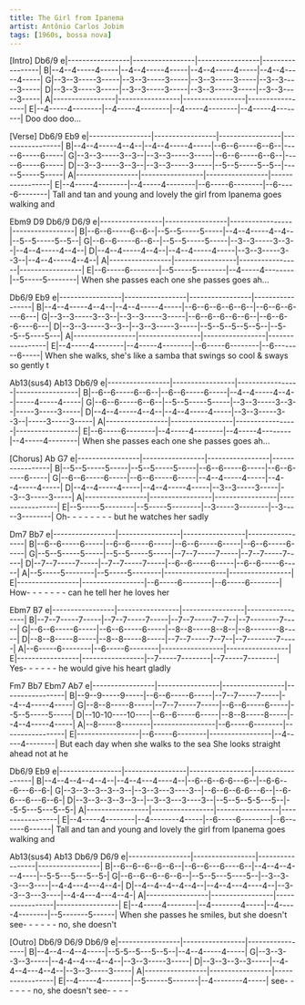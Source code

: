 ```yaml
---
title: The Girl from Ipanema
artist: Antônio Carlos Jobim
tags: [1960s, bossa nova]
---
```


[Intro] Db6/9
e|-----------------|-----------------|-----------------|-----------------|
B|--4--4-----4-----|--4--4-----4-----|--4--4-----4-----|--4--4-----4-----|
G|--3--3-----3-----|--3--3-----3-----|--3--3-----3-----|--3--3-----3-----|
D|--3--3-----3-----|--3--3-----3-----|--3--3-----3-----|--3--3-----3-----|
A|-----------------|-----------------|-----------------|-----------------|
E|--4-----4--------|--4-----4--------|--4-----4--------|--4-----4--------|
Doo doo doo...
 
[Verse] Db6/9                         Eb9
e|-----------------|-----------------|-----------------|-----------------|
B|--4--4-----4--4--|--4--4-----4-----|--6--6-----6--6--|-----6-----6-----|
G|--3--3-----3--3--|--3--3-----3-----|--6--6-----6--6--|-----6-----6-----|
D|--3--3-----3--3--|--3--3-----3-----|--5--5-----5--5--|-----5-----5-----|
A|-----------------|-----------------|-----------------|-----------------|
E|--4-----4--------|--4-----4--------|--6-----6--------|--6-----6--------|
Tall and tan and young and lovely the girl from Ipanema goes walking and
 
Ebm9                D9                Db6/9             D6/9
e|-----------------|-----------------|-----------------|-----------------|
B|--6--6-----6--6--|--5--5-----5-----|--4--4-----4--4--|--5--5-----5--5--|
G|--6--6-----6--6--|--5--5-----5-----|--3--3-----3--3--|--4--4-----4--4--|
D|--4--4-----4--4--|--4--4-----4-----|--3--3-----3--3--|--4--4-----4--4--|
A|-----------------|-----------------|-----------------|-----------------|
E|--6-----6--------|--5-----5--------|--4-----4--------|--5-----5--------|
When she passes each one she passes goes ah...
 
Db6/9                                 Eb9
e|-----------------|-----------------|-----------------|-----------------|
B|--4--4-----4--4--|--4--4-----4-----|--6--6--6--6--6--|--6--6--6----6---|
G|--3--3-----3--3--|--3--3-----3-----|--6--6--6--6--6--|--6--6--6----6---|
D|--3--3-----3--3--|--3--3-----3-----|--5--5--5--5--5--|--5--5--5----5---|
A|-----------------|-----------------|-----------------|-----------------|
E|--4-----4--------|--4-----4--------|--6-----6--------|--6--------6-----|
When she walks, she's like a samba that swings so cool & sways so gently t
 
Ab13(sus4)          Ab13              Db6/9
e|-----------------|-----------------|-----------------|-----------------|
B|--6--6-----6--6--|--6--6-----6-----|--4--4-----4--4--|-----4-----4-----|
G|--6--6-----6--6--|--5--5-----5-----|--3--3-----3--3--|-----3-----3-----|
D|--4--4-----4--4--|--4--4-----4-----|--3--3-----3--3--|-----3-----3-----|
A|-----------------|-----------------|-----------------|-----------------|
E|--6-----6--------|--4-----4--------|--4-----4--------|--4-----4--------|
When she passes each one she passes goes ah...
 
[Chorus] Ab                           G7
e|-----------------|-----------------|-----------------|-----------------|
B|--5--5-----5-----|--5--5-----5-----|--6--6-----6-----|--6--6-----6-----|
G|--6--6-----6-----|--6--6-----6-----|--4--4-----4-----|--4--4-----4-----|
D|--4--4-----4-----|--4--4-----4-----|--3--3-----3-----|--3--3-----3-----|
A|-----------------|-----------------|-----------------|-----------------|
E|--5-----5--------|--5-----5--------|--3-----3--------|--3-----3--------|
Oh- - - - - - - -   but he watches her sadly
 
Dm7                                   Bb7
e|-----------------|-----------------|-----------------|-----------------|
B|--6--6-----6-----|--6--6-----6-----|--6--6-----6-----|--6--6-----6-----|
G|--5--5-----5-----|--5--5-----5-----|--7--7-----7-----|--7--7-----7-----|
D|--7--7-----7-----|--7--7-----7-----|--6--6-----6-----|--6--6-----6-----|
A|--5-----5--------|--5-----5--------|-----------------|-----------------|
E|-----------------|-----------------|--6-----6--------|--6-----6--------|
How- - - - - - -    can he tell her he loves her
 
Ebm7                                  B7
e|-----------------|-----------------|-----------------|-----------------|
B|--7--7-----7-----|--7--7-----7-----|--7--7-----7--7--|--7--------7-----|
G|--6--6-----6-----|--6--6-----6-----|--8--8-----8--8--|--8--------8-----|
D|--8--8-----8-----|--8--8-----8-----|--7--7-----7--7--|--7--------7-----|
A|--6-----6--------|--6-----6--------|-----------------|-----------------|
E|-----------------|-----------------|--7-----7--------|--7-----7--------|
Yes- - - - - - he would give his heart gladly
 
Fm7                 Bb7               Ebm7              Ab7
e|-----------------|-----------------|-----------------|-----------------|
B|--9--9-----9-----|--6--6-----6-----|--7--7-----7-----|--4--4-----4-----|
G|--8--8-----8-----|--7--7-----7-----|--6--6-----6-----|--5--5-----5-----|
D|--10-10----10----|--6--6-----6-----|--8--8-----8-----|--4--4-----4-----|
A|--8-----8--------|-----------------|--6-----6--------|-----------------|
E|-----------------|--6-----6--------|-----------------|--4-----4--------|
But each day when she walks to the sea She looks straight ahead not at he
 
Db6/9                                 Eb9
e|-----------------|-----------------|-----------------|-----------------|
B|--4--4--4--4--4--|--4--4---4----4--|--6--6--6-6---6--|--6-6---6---6--6-|
G|--3--3--3--3--3--|--3--3---3----3--|--6--6--6-6---6--|--6-6---6---6--6-|
D|--3--3--3--3--3--|--3--3---3----3--|--5--5--5-5---5--|--5-5---5---5--5-|
A|-----------------|-----------------|-----------------|-----------------|
E|--4-----4--------|--4--------4-----|--6-----6--------|--6-------6------|
Tall and tan and young and lovely the girl from Ipanema goes walking and
 
Ab13(sus4)          Ab13              Db6/9             D6/9
e|-----------------|-----------------|-----------------|-----------------|
B|--6--6--6--6--6--|--6--6---6----6--|--4--4--4---4----|--5-5---5---5--5-|
G|--6--6--6--6--6--|--5--5---5----5--|--3--3--3---3----|--4-4---4---4--4-|
D|--4--4--4--4--4--|--4--4---4----4--|--3--3--3---3----|--4-4---4---4--4-|
A|-----------------|-----------------|-----------------|-----------------|
E|--4-----4--------|--4--------4-----|--4-----4--------|--5-------5------|
When she passes he smiles, but she doesn't see- - - - - -  no, she doesn't
 
[Outro] Db6/9       D6/9              Db6/9
e|-----------------|-----------------|-----------------|
B|--4--4--4--4-----|--5-5--5---5--5--|--4--4-----4-----|
G|--3--3--3--3-----|--4-4--4---4--4--|--3--3-----3-----|
D|--3--3--3--3-----|--4-4--4---4--4--|--3--3-----3-----|
A|-----------------|-----------------|-----------------|
E|--4-----4--------|--5------5-------|--4--------4-----|
see- - - - - -       no, she doesn't see- - - -
